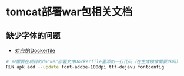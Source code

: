 # tomcat部署war包相关文档

## 缺少字体的问题

- [对应的Dockerfile](./has-font/Dockerfile)

```bash
# 只需要在项目的docker部署文件Dockerfile里添加一行代码（在生成镜像需要外网）
RUN apk add --update font-adobe-100dpi ttf-dejavu fontconfig
```
